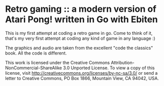 # Retro gaming :: a modern version of Atari Pong! written in Go with Ebiten

This is my first attempt at coding a retro game in go. Come to think of it, that's my very first attempt at coding any kind of game in any language :)

The graphics and audio are taken from the excellent "code the classics" book. All the code is different.

This work is licensed under the Creative Commons Attribution-NonCommercial-ShareAlike 3.0 Unported License. To view a copy of this license, visit http://creativecommons.org/licenses/by-nc-sa/3.0/ or send a letter to Creative Commons, PO Box 1866, Mountain View, CA 94042, USA.
